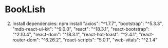 # BookLish

2.	Install dependencies:
npm install
"axios": "^1.7.7",
"bootstrap": "^5.3.3",
"mdb-react-ui-kit": "^9.0.0",
"react": "^18.3.1",
"react-bootstrap": "^2.10.4",
"react-dom": "^18.3.1",
"react-hot-toast": "^2.4.1",
"react-router-dom": "^6.26.2",
"react-scripts": "5.0.1",
"web-vitals": "^2.1.4"
